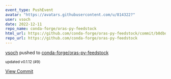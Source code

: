 ```yaml
---
event_type: PushEvent
avatar: "https://avatars.githubusercontent.com/u/814322?"
user: vsoch
date: 2022-12-11
repo_name: conda-forge/oras-py-feedstock
html_url: https://github.com/conda-forge/oras-py-feedstock/commit/b0dbda2fd31f4924ef6fa63725a5ddf3d307acac
repo_url: https://github.com/conda-forge/oras-py-feedstock
---
```


<a href='https://github.com/vsoch' target='_blank'>vsoch</a> pushed to <a href='https://github.com/conda-forge/oras-py-feedstock' target='_blank'>conda-forge/oras-py-feedstock</a>

<small>updated v0.1.12 (#9)</small>

<a href='https://github.com/conda-forge/oras-py-feedstock/commit/b0dbda2fd31f4924ef6fa63725a5ddf3d307acac' target='_blank'>View Commit</a>